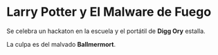 # Larry Potter y El Malware de Fuego

Se celebra un hackaton en la escuela y el portátil de **Digg Ory** estalla.

La culpa es del malvado **Ballmermort**.

